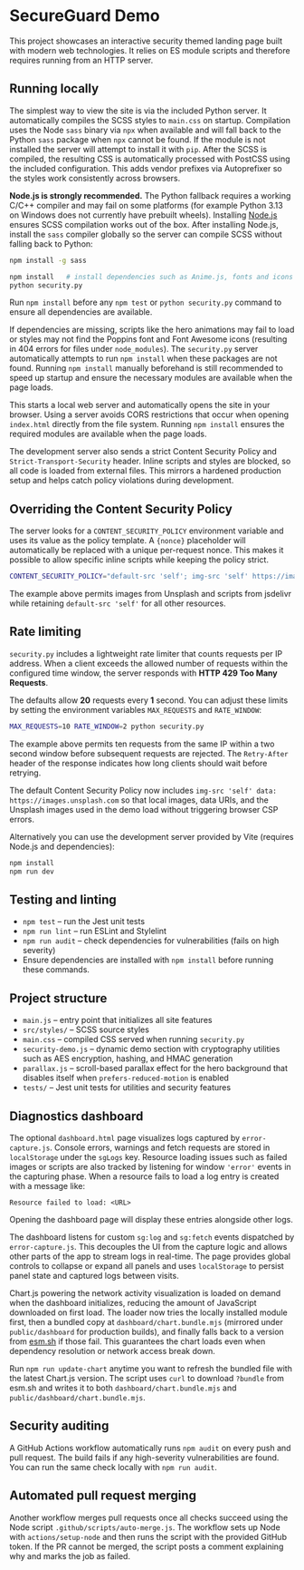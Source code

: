 # SecureGuard Demo

This project showcases an interactive security themed landing page built with modern web technologies. It relies on ES module scripts and therefore requires running from an HTTP server.

## Running locally

The simplest way to view the site is via the included Python server.
It automatically compiles the SCSS styles to `main.css` on startup.
Compilation uses the Node `sass` binary via `npx` when available and will
fall back to the Python `sass` package when `npx` cannot be found. If the module
is not installed the server will attempt to install it with `pip`.
After the SCSS is compiled, the resulting CSS is automatically processed
with PostCSS using the included configuration. This adds vendor prefixes via
Autoprefixer so the styles work consistently across browsers.

**Node.js is strongly recommended.** The Python fallback requires a working C/C++
compiler and may fail on some platforms (for example Python 3.13 on Windows does
not currently have prebuilt wheels). Installing [Node.js](https://nodejs.org)
ensures SCSS compilation works out of the box. After installing Node.js,
install the `sass` compiler globally so the server can compile SCSS without
falling back to Python:

```bash
npm install -g sass
```

```bash
npm install   # install dependencies such as Anime.js, fonts and icons
python security.py
```

Run `npm install` before any `npm test` or `python security.py` command to
ensure all dependencies are available.

If dependencies are missing, scripts like the hero animations may fail to load
or styles may not find the Poppins font and Font Awesome icons
(resulting in 404 errors for files under `node_modules`). The `security.py`
server automatically attempts to run `npm install` when these packages are not
found. Running `npm install` manually beforehand is still recommended to speed
up startup and ensure the necessary modules are available when the page loads.

This starts a local web server and automatically opens the site in your browser. Using a server avoids CORS restrictions that occur when opening `index.html` directly from the file system. Running `npm install` ensures the required modules are available when the page loads.

The development server also sends a strict Content Security Policy and
`Strict-Transport-Security` header. Inline scripts and styles are blocked, so
all code is loaded from external files. This mirrors a hardened production setup
and helps catch policy violations during development.

## Overriding the Content Security Policy

The server looks for a `CONTENT_SECURITY_POLICY` environment variable and uses
its value as the policy template. A `{nonce}` placeholder will automatically be
replaced with a unique per-request nonce. This makes it possible to allow
specific inline scripts while keeping the policy strict.

```bash
CONTENT_SECURITY_POLICY="default-src 'self'; img-src 'self' https://images.unsplash.com data:; script-src 'self' 'blob:' https://cdn.jsdelivr.net {nonce}; style-src 'self'" python security.py
```

The example above permits images from Unsplash and scripts from jsdelivr while
retaining `default-src 'self'` for all other resources.

## Rate limiting

`security.py` includes a lightweight rate limiter that counts requests per IP
address. When a client exceeds the allowed number of requests within the
configured time window, the server responds with **HTTP 429 Too Many Requests**.

The defaults allow **20** requests every **1** second. You can adjust these
limits by setting the environment variables `MAX_REQUESTS` and `RATE_WINDOW`:

```bash
MAX_REQUESTS=10 RATE_WINDOW=2 python security.py
```

The example above permits ten requests from the same IP within a two second
window before subsequent requests are rejected. The `Retry-After` header of the
response indicates how long clients should wait before retrying.

The default Content Security Policy now includes `img-src 'self' data: https://images.unsplash.com` so that
local images, data URIs, and the Unsplash images used in the demo load without triggering browser CSP errors.

Alternatively you can use the development server provided by Vite (requires Node.js and dependencies):

```bash
npm install
npm run dev
```

## Testing and linting

- `npm test` – run the Jest unit tests
- `npm run lint` – run ESLint and Stylelint
- `npm run audit` – check dependencies for vulnerabilities (fails on high severity)
- Ensure dependencies are installed with `npm install` before running these commands.

## Project structure

- `main.js` – entry point that initializes all site features
- `src/styles/` – SCSS source styles
- `main.css` – compiled CSS served when running `security.py`
- `security-demo.js` – dynamic demo section with cryptography utilities such as
  AES encryption, hashing, and HMAC generation
- `parallax.js` – scroll-based parallax effect for the hero background that
  disables itself when `prefers-reduced-motion` is enabled
- `tests/` – Jest unit tests for utilities and security features

## Diagnostics dashboard

The optional `dashboard.html` page visualizes logs captured by
`error-capture.js`. Console errors, warnings and fetch requests are stored in
`localStorage` under the `sgLogs` key. Resource loading issues such as failed
images or scripts are also tracked by listening for window `'error'` events in
the capturing phase. When a resource fails to load a log entry is created with a
message like:

```
Resource failed to load: <URL>
```

Opening the dashboard page will display these entries alongside other logs.

The dashboard listens for custom `sg:log` and `sg:fetch` events dispatched by
`error-capture.js`. This decouples the UI from the capture logic and allows
other parts of the app to stream logs in real-time. The page provides global
controls to collapse or expand all panels and uses `localStorage` to persist
panel state and captured logs between visits.

Chart.js powering the network activity visualization is loaded on demand when the dashboard initializes, reducing the amount of JavaScript downloaded on first load. The loader now tries the locally installed module first, then a bundled copy at `dashboard/chart.bundle.mjs` (mirrored under `public/dashboard` for production builds), and finally falls back to a version from [esm.sh](https://esm.sh/) if those fail. This guarantees the chart loads even when dependency resolution or network access break down.

Run `npm run update-chart` anytime you want to refresh the bundled file with the latest Chart.js version. The script uses `curl` to download `?bundle` from esm.sh and writes it to both `dashboard/chart.bundle.mjs` and `public/dashboard/chart.bundle.mjs`.



## Security auditing

A GitHub Actions workflow automatically runs `npm audit` on every push and pull request. The build fails if any high-severity vulnerabilities are found. You can run the same check locally with `npm run audit`.

## Automated pull request merging

Another workflow merges pull requests once all checks succeed using the Node script `.github/scripts/auto-merge.js`. The workflow sets up Node with `actions/setup-node` and then runs the script with the provided GitHub token. If the PR cannot be merged, the script posts a comment explaining why and marks the job as failed.

